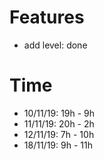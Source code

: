 # Features
- add level: done

# Time
- 10/11/19: 19h - 9h
- 11/11/19: 20h - 2h
- 12/11/19: 7h - 10h
- 18/11/19: 9h - 11h